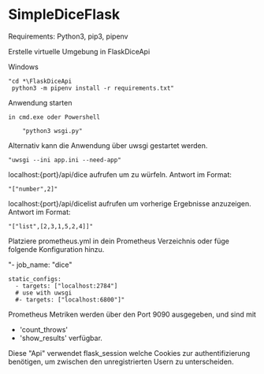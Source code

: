 # SimpleDiceFlask

Requirements: Python3, pip3, pipenv

Erstelle virtuelle Umgebung in FlaskDiceApi

Windows

    "cd *\FlaskDiceApi
     python3 -m pipenv install -r requirements.txt"


Anwendung starten

    in cmd.exe oder Powershell 
    
        "python3 wsgi.py"
	
Alternativ kann die Anwendung über uwsgi gestartet werden.

	"uwsgi --ini app.ini --need-app"
	

localhost:{port}/api/dice aufrufen um zu würfeln.
	Antwort im Format: 
	
	"["number",2]"

localhost:{port}/api/dicelist aufrufen um vorherige Ergebnisse anzuzeigen.
	Antwort im Format: 
	
	"["list",[2,3,1,5,2,4]]"

Platziere prometheus.yml in dein Prometheus Verzeichnis oder füge folgende Konfiguration hinzu.

"- job_name: "dice"

    static_configs:
      - targets: ["localhost:2784"]
      # use with uwsgi
      #- targets: ["localhost:6800"]"

Prometheus Metriken werden über den Port 9090 ausgegeben,
und sind mit 
- 'count_throws'
- 'show_results'
verfügbar.


Diese "Api" verwendet flask_session welche Cookies zur authentifizierung benötigen, um zwischen den unregistrierten Usern zu unterscheiden.




